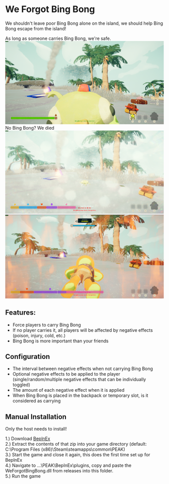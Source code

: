 # We Forgot Bing Bong

We shouldn't leave poor Bing Bong alone on the island, we should help Bing Bong escape from the island! <br>

As long as someone carries Bing Bong, we're safe.
![image](https://raw.githubusercontent.com/yeci226/WeForgotBingBong/refs/heads/main/1.png)
No Bing Bong? We died
![image](https://raw.githubusercontent.com/yeci226/WeForgotBingBong/refs/heads/main/2.png)
![image](https://raw.githubusercontent.com/yeci226/WeForgotBingBong/refs/heads/main/3.png)


## Features:
- Force players to carry Bing Bong 
- If no player carries it, all players will be affected by negative effects (poison, injury, cold, etc.)
- Bing Bong is more important than your friends

## Configuration
- The interval between negative effects when not carrying Bing Bong
- Optional negative effects to be applied to the player (single/random/multiple negative effects that can be individually toggled)
- The amount of each negative effect when it is applied
- When Bing Bong is placed in the backpack or temporary slot, is it considered as carrying

## Manual Installation
Only the host needs to install!

1.) Download [BeplnEx](https://github.com/BepInEx/BepInEx/releases/download/v5.4.23.3/BepInEx_win_x64_5.4.23.3.zip) <br>
2.) Extract the contents of that zip into your game directory (default: C:\Program Files (x86)\Steam\steamapps\common\PEAK) <br>
3.) Start the game and close it again, this does the first time set up for BeplnEx <br>
4.) Navigate to ...\PEAK\BepInEx\plugins, copy and paste the WeForgotBingBong.dll from releases into this folder. <br>
5.) Run the game <br>
